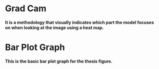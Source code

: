 # Grad Cam
#### It is a methodology that visually indicates which part the model focuses on when looking at the image using a heat map.

# Bar Plot Graph
#### This is the basic bar plot graph for the thesis figure.
